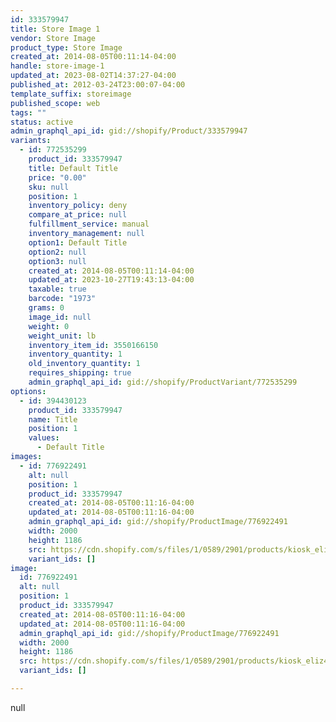 ```yaml
---
id: 333579947
title: Store Image 1
vendor: Store Image
product_type: Store Image
created_at: 2014-08-05T00:11:14-04:00
handle: store-image-1
updated_at: 2023-08-02T14:37:27-04:00
published_at: 2012-03-24T23:00:07-04:00
template_suffix: storeimage
published_scope: web
tags: ""
status: active
admin_graphql_api_id: gid://shopify/Product/333579947
variants:
  - id: 772535299
    product_id: 333579947
    title: Default Title
    price: "0.00"
    sku: null
    position: 1
    inventory_policy: deny
    compare_at_price: null
    fulfillment_service: manual
    inventory_management: null
    option1: Default Title
    option2: null
    option3: null
    created_at: 2014-08-05T00:11:14-04:00
    updated_at: 2023-10-27T19:43:13-04:00
    taxable: true
    barcode: "1973"
    grams: 0
    image_id: null
    weight: 0
    weight_unit: lb
    inventory_item_id: 3550166150
    inventory_quantity: 1
    old_inventory_quantity: 1
    requires_shipping: true
    admin_graphql_api_id: gid://shopify/ProductVariant/772535299
options:
  - id: 394430123
    product_id: 333579947
    name: Title
    position: 1
    values:
      - Default Title
images:
  - id: 776922491
    alt: null
    position: 1
    product_id: 333579947
    created_at: 2014-08-05T00:11:16-04:00
    updated_at: 2014-08-05T00:11:16-04:00
    admin_graphql_api_id: gid://shopify/ProductImage/776922491
    width: 2000
    height: 1186
    src: https://cdn.shopify.com/s/files/1/0589/2901/products/kiosk_eliz4.jpeg?v=1407211876
    variant_ids: []
image:
  id: 776922491
  alt: null
  position: 1
  product_id: 333579947
  created_at: 2014-08-05T00:11:16-04:00
  updated_at: 2014-08-05T00:11:16-04:00
  admin_graphql_api_id: gid://shopify/ProductImage/776922491
  width: 2000
  height: 1186
  src: https://cdn.shopify.com/s/files/1/0589/2901/products/kiosk_eliz4.jpeg?v=1407211876
  variant_ids: []

---
```


null